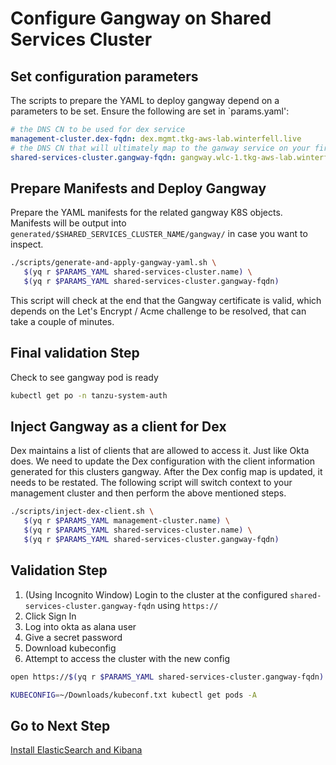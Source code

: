 # Configure Gangway on Shared Services Cluster

## Set configuration parameters

The scripts to prepare the YAML to deploy gangway depend on a parameters to be set.  Ensure the following are set in `params.yaml':

```yaml
# the DNS CN to be used for dex service
management-cluster.dex-fqdn: dex.mgmt.tkg-aws-lab.winterfell.live
# the DNS CN that will ultimately map to the ganway service on your first workload cluster
shared-services-cluster.gangway-fqdn: gangway.wlc-1.tkg-aws-lab.winterfell.live
```

## Prepare Manifests and Deploy Gangway

Prepare the YAML manifests for the related gangway K8S objects.  Manifests will be output into `generated/$SHARED_SERVICES_CLUSTER_NAME/gangway/` in case you want to inspect.

```bash
./scripts/generate-and-apply-gangway-yaml.sh \
   $(yq r $PARAMS_YAML shared-services-cluster.name) \
   $(yq r $PARAMS_YAML shared-services-cluster.gangway-fqdn)
```

This script will check at the end that the Gangway certificate is valid, which depends on the Let's Encrypt / Acme challenge to be resolved, that can take a couple of minutes.

## Final validation Step

Check to see gangway pod is ready

```bash
kubectl get po -n tanzu-system-auth
```

## Inject Gangway as a client for Dex

Dex maintains a list of clients that are allowed to access it.  Just like Okta does.  We need to update the Dex configuration with the client information generated for this clusters gangway.  After the Dex config map is updated, it needs to be restated.  The following script will switch context to your management cluster and then perform the above mentioned steps.

```bash
./scripts/inject-dex-client.sh \
   $(yq r $PARAMS_YAML management-cluster.name) \
   $(yq r $PARAMS_YAML shared-services-cluster.name) \
   $(yq r $PARAMS_YAML shared-services-cluster.gangway-fqdn)
```

## Validation Step

1. (Using Incognito Window) Login to the cluster at the configured `shared-services-cluster.gangway-fqdn` using `https://`
2. Click Sign In
3. Log into okta as alana user
4. Give a secret password
5. Download kubeconfig
6. Attempt to access the cluster with the new config

```bash
open https://$(yq r $PARAMS_YAML shared-services-cluster.gangway-fqdn)

KUBECONFIG=~/Downloads/kubeconf.txt kubectl get pods -A
```

## Go to Next Step

[Install ElasticSearch and Kibana](06_ek_ssc.md)
